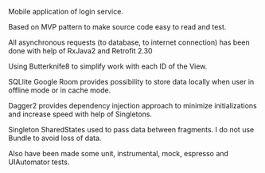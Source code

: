 Mobile application of login service.

Based on MVP pattern to make source code easy to read and test.

All asynchronous requests (to database, to internet connection) has been done with help of RxJava2 and Retrofit 2.30

Using Butterknife8 to simplify work with each ID of the View.

SQLlite Google Room provides possibility to store data locally when user in offline mode or in cache mode.

Dagger2 provides dependency injection approach to minimize initializations and increase speed with help of Singletons.

Singleton SharedStates used to pass data between fragments. I do not use Bundle to avoid loss of data.

Also have been made some unit, instrumental, mock, espresso and UIAutomator tests.